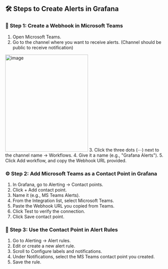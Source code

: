 ## 🛠 Steps to Create Alerts in Grafana

### 🧩 Step 1: Create a Webhook in Microsoft Teams  
1. Open Microsoft Teams.
2. Go to the channel where you want to receive alerts. (Channel should be public to receive notification)
<img width="263" height="308" alt="image" src="https://github.com/user-attachments/assets/debc2b0d-60c9-404e-aa52-de3717c4e731" />
3. Click the three dots (⋯) next to the channel name → Workflows.
4. Give it a name (e.g., "Grafana Alerts").
5. Click Add workflow, and copy the Webhook URL provided.

### ⚙️ Step 2: Add Microsoft Teams as a Contact Point in Grafana  
1. In Grafana, go to Alerting → Contact points.
2. Click + Add contact point.
3. Name it (e.g., MS Teams Alerts).
4. From the Integration list, select Microsoft Teams.
5. Paste the Webhook URL you copied from Teams.
6. Click Test to verify the connection.
7. Click Save contact point.

### 🚨 Step 3: Use the Contact Point in Alert Rules  
1. Go to Alerting → Alert rules.
2. Edit or create a new alert rule.
3. Scroll to Configure labels and notifications.
4. Under Notifications, select the MS Teams contact point you created.
5. Save the rule.
